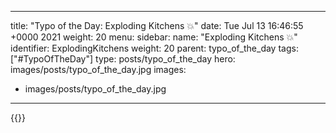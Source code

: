 
---
title: "Typo of the Day: Exploding Kitchens 💥"
date: Tue Jul 13 16:46:55 +0000 2021
weight: 20
menu:
  sidebar:
    name: "Exploding Kitchens 💥"
    identifier: ExplodingKitchens
    weight: 20
    parent: typo_of_the_day
tags: ["#TypoOfTheDay"]
type: posts/typo_of_the_day
hero: images/posts/typo_of_the_day.jpg
images:
- images/posts/typo_of_the_day.jpg
---


{{<tweet user="mariatta" id="1414989728575754241">}}

